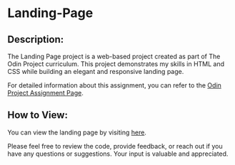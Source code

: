 # Landing-Page

## Description:

The Landing Page project is a web-based project created as part of The Odin Project curriculum. This project demonstrates my skills in HTML and CSS while building an elegant and responsive landing page.

For detailed information about this assignment, you can refer to the [Odin Project Assignment Page](https://www.theodinproject.com/paths/foundations/courses/foundations/lessons/landing-page).

## How to View:

You can view the landing page by visiting [here](insert-your-live-demo-link-here).

Please feel free to review the code, provide feedback, or reach out if you have any questions or suggestions. Your input is valuable and appreciated.
